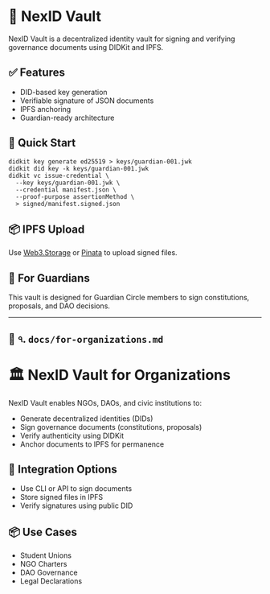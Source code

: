 # 🔐 NexID Vault

NexID Vault is a decentralized identity vault for signing and verifying governance documents using DIDKit and IPFS.

## ✅ Features

- DID-based key generation
- Verifiable signature of JSON documents
- IPFS anchoring
- Guardian-ready architecture

## 🧭 Quick Start

```
didkit key generate ed25519 > keys/guardian-001.jwk
didkit did key -k keys/guardian-001.jwk
didkit vc issue-credential \
  --key keys/guardian-001.jwk \
  --credential manifest.json \
  --proof-purpose assertionMethod \
  > signed/manifest.signed.json
```

## 📦 IPFS Upload

Use [Web3.Storage](https://web3.storage/) or [Pinata](https://pinata.cloud/) to upload signed files.

## 🔐 For Guardians

This vault is designed for Guardian Circle members to sign constitutions, proposals, and DAO decisions.


---

## 🧾 ৭. `docs/for-organizations.md`


# 🏛️ NexID Vault for Organizations

NexID Vault enables NGOs, DAOs, and civic institutions to:

- Generate decentralized identities (DIDs)
- Sign governance documents (constitutions, proposals)
- Verify authenticity using DIDKit
- Anchor documents to IPFS for permanence

## 🔗 Integration Options

- Use CLI or API to sign documents
- Store signed files in IPFS
- Verify signatures using public DID

## 📦 Use Cases

- Student Unions
- NGO Charters
- DAO Governance
- Legal Declarations
